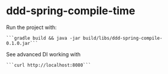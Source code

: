 ddd-spring-compile-time
=======================

Run the project with:

    ```gradle build && java -jar build/libs/ddd-spring-compile-0.1.0.jar```
    
See advanced DI working with

    ```curl http://localhost:8080```
 
